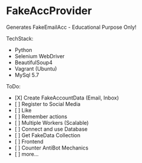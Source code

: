 # FakeAccProvider
Generates FakeEmailAcc - Educational Purpose Only!

TechStack: 
- Python
- Selenium WebDriver
- BeautifulSoup4
- Vagrant (Ubuntu)
- MySql 5.7

ToDo:

<ul>
  <li>[X] Create FakeAccountData (Email, Inbox)</li>
  <li>[ ] Register to Social Media</li>
  <li>[ ] Like</li>
  <li>[ ] Remember actions</li>
  <li>[ ] Multiple Workers (Scalable)</li>
  <li>[ ] Connect and use Database</li>
  <li>[ ] Get FakeData Collection</li>
  <li>[ ] Frontend</li>
  <li>[ ] Counter AntiBot Mechanics</li>
  <li>[ ] more...</li>
</ul>
